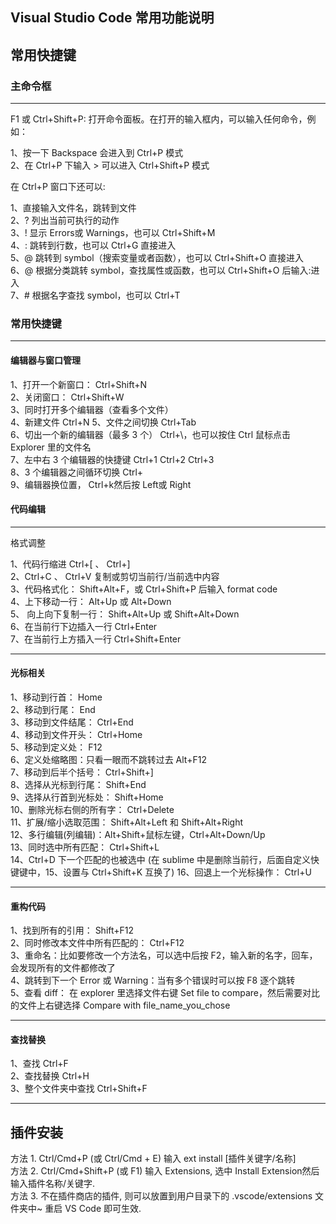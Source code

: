 ## Visual Studio Code 常用功能说明
## 常用快捷键
### 主命令框
*** 
F1 或 Ctrl+Shift+P: 打开命令面板。在打开的输入框内，可以输入任何命令，例如：

1、按一下 Backspace 会进入到 Ctrl+P 模式  
2、在 Ctrl+P 下输入 > 可以进入 Ctrl+Shift+P 模式  

在 Ctrl+P 窗口下还可以:

1、直接输入文件名，跳转到文件  
2、? 列出当前可执行的动作  
3、! 显示 Errors或 Warnings，也可以 Ctrl+Shift+M  
4、: 跳转到行数，也可以 Ctrl+G 直接进入  
5、@ 跳转到 symbol（搜索变量或者函数），也可以 Ctrl+Shift+O 直接进入  
6、@ 根据分类跳转 symbol，查找属性或函数，也可以 Ctrl+Shift+O 后输入:进入  
7、# 根据名字查找 symbol，也可以 Ctrl+T  

### 常用快捷键
*** 
#### 编辑器与窗口管理

1、打开一个新窗口： Ctrl+Shift+N  
2、关闭窗口： Ctrl+Shift+W  
3、同时打开多个编辑器（查看多个文件）  
4、新建文件 Ctrl+N 
5、文件之间切换 Ctrl+Tab  
6、切出一个新的编辑器（最多 3 个） Ctrl+\，也可以按住 Ctrl 鼠标点击 Explorer 里的文件名  
7、左中右 3 个编辑器的快捷键 Ctrl+1 Ctrl+2 Ctrl+3  
8、3 个编辑器之间循环切换 Ctrl+  
9、编辑器换位置， Ctrl+k然后按 Left或 Right  

#### 代码编辑
*** 
格式调整

1、代码行缩进 Ctrl+[ 、 Ctrl+]  
2、Ctrl+C 、 Ctrl+V 复制或剪切当前行/当前选中内容  
3、代码格式化： Shift+Alt+F，或 Ctrl+Shift+P 后输入 format code  
4、上下移动一行： Alt+Up 或 Alt+Down  
5、 向上向下复制一行： Shift+Alt+Up 或 Shift+Alt+Down  
6、在当前行下边插入一行 Ctrl+Enter  
7、在当前行上方插入一行 Ctrl+Shift+Enter  
***
#### 光标相关

 1、移动到行首： Home  
 2、移动到行尾： End  
 3、移动到文件结尾： Ctrl+End  
 4、移动到文件开头： Ctrl+Home  
5、移动到定义处： F12  
 6、定义处缩略图：只看一眼而不跳转过去 Alt+F12  
 7、移动到后半个括号： Ctrl+Shift+]  
8、选择从光标到行尾： Shift+End  
9、选择从行首到光标处： Shift+Home  
10、删除光标右侧的所有字： Ctrl+Delete  
 11、扩展/缩小选取范围： Shift+Alt+Left 和 Shift+Alt+Right  
 12、多行编辑(列编辑)：Alt+Shift+鼠标左键，Ctrl+Alt+Down/Up  
 13、同时选中所有匹配： Ctrl+Shift+L  
14、Ctrl+D 下一个匹配的也被选中 (在 sublime 中是删除当前行，后面自定义快键键中，15、设置与 Ctrl+Shift+K 互换了)
 16、回退上一个光标操作： Ctrl+U
*** 
#### 重构代码

1、找到所有的引用： Shift+F12  
2、同时修改本文件中所有匹配的： Ctrl+F12  
3、重命名：比如要修改一个方法名，可以选中后按 F2，输入新的名字，回车，会发现所有的文件都修改了  
4、跳转到下一个 Error 或 Warning：当有多个错误时可以按 F8 逐个跳转  
5、查看 diff： 在 explorer 里选择文件右键 Set file to compare，然后需要对比的文件上右键选择 Compare with file_name_you_chose
*** 
#### 查找替换

1、查找 Ctrl+F  
2、查找替换 Ctrl+H  
3、整个文件夹中查找 Ctrl+Shift+F
***
## 插件安装
 方法 1. Ctrl/Cmd+P (或 Ctrl/Cmd + E) 输入 ext install [插件关键字/名称]  
 方法 2. Ctrl/Cmd+Shift+P (或 F1) 输入 Extensions, 选中 Install Extension然后输入插件名称/关键字.  
 方法 3. 不在插件商店的插件, 则可以放置到用户目录下的 .vscode/extensions 文件夹中~ 重启 VS Code 即可生效.

 